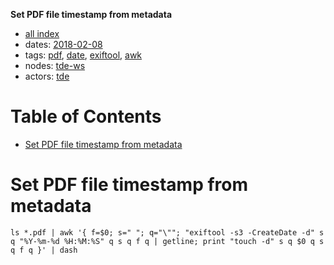 **Set PDF file timestamp from metadata**

- [all index](/indexed/tde/journal-tde.md)
- dates: [2018-02-08](/indexed/tde/journal-tde.md#dates-2018-02-08)
- tags: [pdf](/indexed/tde/journal-tde.md#tags-pdf), [date](/indexed/tde/journal-tde.md#tags-date), [exiftool](/indexed/tde/journal-tde.md#tags-exiftool), [awk](/indexed/tde/journal-tde.md#tags-awk)
- nodes: [tde-ws](/indexed/tde/journal-tde.md#nodes-tde-ws)
- actors: [tde](/indexed/tde/journal-tde.md#actors-tde)



# Table of Contents

-   [Set PDF file timestamp from metadata](#set-pdf-file-timestamp-from-metadata)


# Set PDF file timestamp from metadata

```
ls *.pdf | awk '{ f=$0; s=" "; q="\""; "exiftool -s3 -CreateDate -d" s q "%Y-%m-%d %H:%M:%S" q s q f q | getline; print "touch -d" s q $0 q s q f q }' | dash
```
